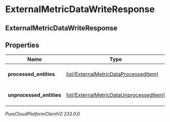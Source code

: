 # ExternalMetricDataWriteResponse

## ExternalMetricDataWriteResponse

## Properties

|Name | Type | Description | Notes|
|------------ | ------------- | ------------- | -------------|
| **processed_entities** | [list[ExternalMetricDataProcessedItem]](ExternalMetricDataProcessedItem) | The list of processed entities | [optional] |
| **unprocessed_entities** | [list[ExternalMetricDataUnprocessedItem]](ExternalMetricDataUnprocessedItem) | The list of unprocessed entities | [optional] |



_PureCloudPlatformClientV2 233.0.0_
